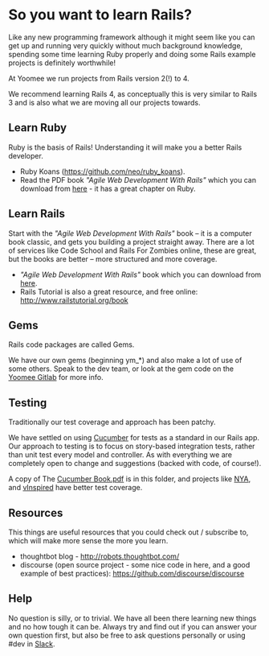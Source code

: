 # So you want to learn Rails?

Like any new programming framework although it might seem like you can get
up and running very quickly without much background knowledge, spending some
time learning Ruby properly and doing some Rails example projects is
definitely worthwhile!

At Yoomee we run projects from Rails version 2(!) to 4.

We recommend learning Rails 4, as conceptually this is very similar to Rails 3
and is also what we are moving all our projects towards.

## Learn Ruby

Ruby is the basis of Rails! Understanding it will make you a better Rails
developer.

 * Ruby Koans (https://github.com/neo/ruby_koans).
 * Read the PDF book _"Agile Web Development With Rails"_ which you can download from [here](https://gitlab.yoomee.com/yoomee/docs/raw/master/learn/awdwr-internal-only-do-not-share.pdf) - it has a great chapter on Ruby.

## Learn Rails

Start with the _"Agile Web Development With Rails"_ book – it is a computer book classic, and gets you building
a project straight away. There are a lot of services like Code School and Rails
For Zombies online, these are great, but the books are better – more structured
and more coverage.

 * _"Agile Web Development With Rails"_ book which you can download from [here](https://gitlab.yoomee.com/yoomee/docs/raw/master/learn/awdwr-internal-only-do-not-share.pdf).
 * Rails Tutorial is also a great resource, and free online:
   http://www.railstutorial.org/book

## Gems

Rails code packages are called Gems.

We have our own gems (beginning ym_*) and also make a lot of use of some others.
Speak to the dev team, or look at the gem code on the [Yoomee Gitlab](https://gitlab.yoomee.com/groups/yoomee) for more info.

## Testing

Traditionally our test coverage and approach has been patchy.

We have settled on using [Cucumber](http://cukes.info/) for tests as a standard in our Rails app.
Our approach to testing is to focus on story-based integration tests, rather
than unit test every model and controller. As with everything we are completely
open to change and suggestions (backed with code, of course!).

A copy of The [Cucumber Book.pdf](https://gitlab.yoomee.com/yoomee/docs/raw/master/learn/The%20Cucumber%20Book.pdf) is in this folder, and projects like [NYA](https://gitlab.yoomee.com/nya/nya_rails4/tree/master), and
[vInspired](https://gitlab.yoomee.com/vinspired/vwidget/tree/master) have better test coverage.

## Resources

This things are useful resources that you could check out / subscribe to, which
will make more sense the more you learn.

 * thoughtbot blog - http://robots.thoughtbot.com/
 * discourse (open source project - some nice code in here, and a good example
   of best practices): https://github.com/discourse/discourse

## Help

No question is silly, or to trivial. We have all been there learning new things
and no how tough it can be. Always try and find out if you can answer your own
question first, but also be free to ask questions personally or using #dev in
[Slack](https://yoomee.slack.com/messages/dev/).
